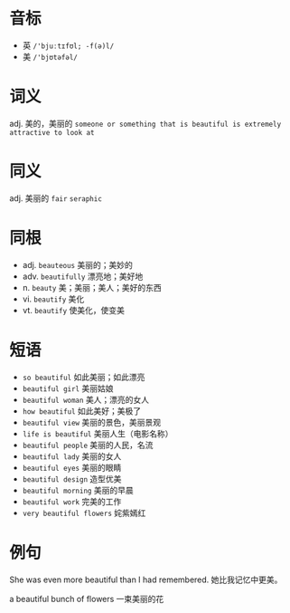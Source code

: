 # 音标

- 英 `/'bjuːtɪfʊl; -f(ə)l/`
- 美 `/'bjʊtəfəl/`

# 词义

adj. 美的，美丽的
`someone or something that is beautiful is extremely attractive to look at`

# 同义

adj. 美丽的
`fair` `seraphic`

# 同根

- adj. `beauteous` 美丽的；美妙的
- adv. `beautifully` 漂亮地；美好地
- n. `beauty` 美；美丽；美人；美好的东西
- vi. `beautify` 美化
- vt. `beautify` 使美化，使变美

# 短语

- `so beautiful` 如此美丽；如此漂亮
- `beautiful girl` 美丽姑娘
- `beautiful woman` 美人；漂亮的女人
- `how beautiful` 如此美好；美极了
- `beautiful view` 美丽的景色，美丽景观
- `life is beautiful` 美丽人生（电影名称）
- `beautiful people` 美丽的人民，名流
- `beautiful lady` 美丽的女人
- `beautiful eyes` 美丽的眼睛
- `beautiful design` 造型优美
- `beautiful morning` 美丽的早晨
- `beautiful work` 完美的工作
- `very beautiful flowers` 姹紫嫣红

# 例句

She was even more beautiful than I had remembered.
她比我记忆中更美。

a beautiful bunch of flowers
一束美丽的花


